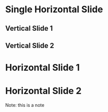 # Single Horizontal Slide



## Vertical Slide 1


## Vertical Slide 2



# Horizontal Slide 1



# Horizontal Slide 2
Note: this is a note